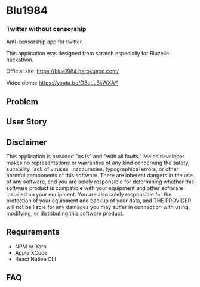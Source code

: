 # Blu1984
### Twitter without censorship

Anti-censorship app for twitter.

This application was designed from scratch especially for Bluzelle hackathon.

Official site: https://blue1984.herokuapp.com/

Video demo: https://youtu.be/O3uLL3kWXAY


## Problem

## User Story


## Disclaimer

This application is provided "as is" and "with all faults." Me as developer makes no representations or warranties of any kind concerning the safety, suitability, lack of viruses, inaccuracies, typographical errors, or other harmful components of this software. There are inherent dangers in the use of any software, and you are solely responsible for determining whether this software product is compatible with your equipment and other software installed on your equipment. You are also solely responsible for the protection of your equipment and backup of your data, and THE PROVIDER will not be liable for any damages you may suffer in connection with using, modifying, or distributing this software product.

## Requirements

* NPM or Yarn
* Apple XCode
* React Native CLI

## FAQ
